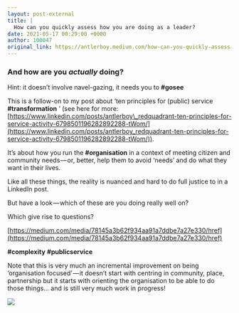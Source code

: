```yaml
---
layout: post-external
title: |
  How can you quickly assess how you are doing as a leader?
date: 2021-05-17 00:29:00 +0000
author: 100047
original_link: https://antlerboy.medium.com/how-can-you-quickly-assess-how-you-are-doing-as-a-leader-a03a3f16ef4?source=rss-97852f5a56ae------2
---
```


### **And how are you _actually_ doing?**

Hint: it doesn’t involve navel-gazing, it needs you to  **#gosee**

This is a follow-on to my post about ‘ten principles for (public) service **#transformation** ’ (see here for more: [https://www.linkedin.com/posts/antlerboy\_redquadrant-ten-principles-for-service-activity-6798501196282892288-tWom/](https://www.linkedin.com/posts/antlerboy_redquadrant-ten-principles-for-service-activity-6798501196282892288-tWom/)).

It’s about how you run the **#organisation** in a context of meeting citizen and community needs — or, better, help them to avoid ‘needs’ and do what they want in their lives.

Like all these things, the reality is nuanced and hard to do full justice to in a LinkedIn post.

But have a look — which of these are you doing really well on?

Which give rise to questions?

[https://medium.com/media/78145a3b62f934aa91a7ddbe7a27e330/href](https://medium.com/media/78145a3b62f934aa91a7ddbe7a27e330/href)

**#complexity**  **#publicservice**

Note that this is very much an incremental improvement on being ‘organisation focused’ — it doesn’t start with centring in community, place, partnership but it starts with orienting the organisation to be able to do those things… and is still very much work in progress!

 ![](https://medium.com/_/stat?event=post.clientViewed&referrerSource=full_rss&postId=a03a3f16ef4)
